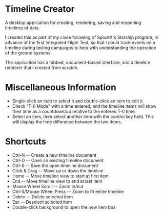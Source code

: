 # Timeline Creator
A desktop application for creating, rendering, saving and reopening timelines of data.

I created this as part of my close following of SpaceX's Starship program, in advance of the first Integrated Flight Test, so that I could track events on a timeline during testing campaigns to help with understanding the operation of the ground systems.

The application has a tabbed, document-based interface, and a timeline renderer that I created from scratch.

# Miscellaneous Information
- Single-click an item to select it and double-click an item to edit it.
- Check "T-0 Mode" with a time entered, and the timeline items will show their time as a countdown/up relative to the entered T-0 time.
- Select an item, then select another item with the control key held. This will display the time difference between the two items.

# Shortcuts
- Ctrl-N -- Create a new timeline document
- Ctrl-O -- Open an existing timeline document
- Ctrl-S -- Save the open timeline document
- Click & Drag -- Move up or down the timeline
- Home -- Move timeline view to start at first item
- End -- Move timeline view to end at last item
- Mouse Wheel Scroll -- Zoom in/out
- Ctrl-0/Mouse Wheel Press -- Zoom to fit entire timeline
- Delete -- Delete selected item
- Esc -- Deselect selected item
- Double-click background to open the new item box